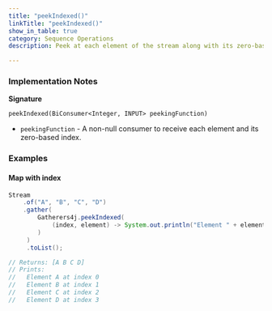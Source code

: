 ```yaml
---
title: "peekIndexed()"
linkTitle: "peekIndexed()"
show_in_table: true
category: Sequence Operations
description: Peek at each element of the stream along with its zero-based index

---
```


### Implementation Notes

**Signature**

`peekIndexed(BiConsumer<Integer, INPUT> peekingFunction)`

* `peekingFunction` - A non-null consumer to receive each element and its zero-based index.

### Examples

#### Map with index

```java
Stream
    .of("A", "B", "C", "D")
    .gather(
        Gatherers4j.peekIndexed(
            (index, element) -> System.out.println("Element " + element + " at index " + index)
        )
     )
     .toList();

// Returns: [A B C D]
// Prints:
//   Element A at index 0
//   Element B at index 1
//   Element C at index 2
//   Element D at index 3
```

